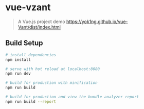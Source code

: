 # vue-vzant

> A Vue.js project
> demo https://yok1ng.github.io/vue-Vant/dist/index.html

## Build Setup

``` bash
# install dependencies
npm install

# serve with hot reload at localhost:8080
npm run dev

# build for production with minification
npm run build

# build for production and view the bundle analyzer report
npm run build --report
```
